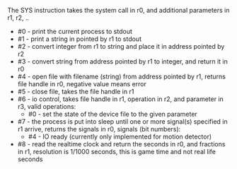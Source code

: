 The SYS instruction takes the system call in r0, and additional parameters in r1, r2, ..

* #0 - print the current process to stdout
* #1 - print a string in pointed by r1 to stdout
* #2 - convert integer from r1 to string and place it in address pointed by r2
* #3 - convert string from address pointed by r1 to integer, and return it in r0
* #4 - open file with filename (string) from address pointed by r1, returns file handle in r0, negative value means error
* #5 - close file, takes the file handle in r1
* #6 - io control, takes file handle in r1, operation in r2, and parameter in r3, valid operations:
  * #0 - set the state of the device file to the given parameter
* #7 - the process is put into sleep until one or more signal(s) specified in r1 arrive, returns the signals in r0, signals (bit numbers):
  * #4 - IO ready (currently only implemented for motion detector)
* #8 - read the realtime clock and return the seconds in r0, and fractions in r1, resolution is 1/1000 seconds, this is game time and not real life seconds
